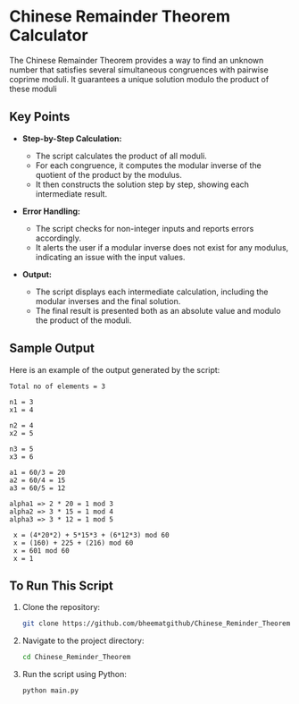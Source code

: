 # Chinese Remainder Theorem Calculator

The Chinese Remainder Theorem provides a way to find an unknown number that satisfies several simultaneous congruences with pairwise coprime moduli. It guarantees a unique solution modulo the product of these moduli

## Key Points

- **Step-by-Step Calculation:**
  - The script calculates the product of all moduli.
  - For each congruence, it computes the modular inverse of the quotient of the product by the modulus.
  - It then constructs the solution step by step, showing each intermediate result.

- **Error Handling:**
  - The script checks for non-integer inputs and reports errors accordingly.
  - It alerts the user if a modular inverse does not exist for any modulus, indicating an issue with the input values.

- **Output:**
  - The script displays each intermediate calculation, including the modular inverses and the final solution.
  - The final result is presented both as an absolute value and modulo the product of the moduli.

## Sample Output

Here is an example of the output generated by the script:
```
Total no of elements = 3

n1 = 3
x1 = 4

n2 = 4
x2 = 5

n3 = 5
x3 = 6

a1 = 60/3 = 20
a2 = 60/4 = 15
a3 = 60/5 = 12

alpha1 => 2 * 20 = 1 mod 3
alpha2 => 3 * 15 = 1 mod 4
alpha3 => 3 * 12 = 1 mod 5

 x = (4*20*2) + 5*15*3 + (6*12*3) mod 60 
 x = (160) + 225 + (216) mod 60 
 x = 601 mod 60 
 x = 1
```


## To Run This Script

1. Clone the repository:

   ```sh
   git clone https://github.com/bheematgithub/Chinese_Reminder_Theorem.git
   ```
2. Navigate to the project directory:

   ```sh
   cd Chinese_Reminder_Theorem
   ```
3. Run the script using Python:

    ```sh
    python main.py
    ```

